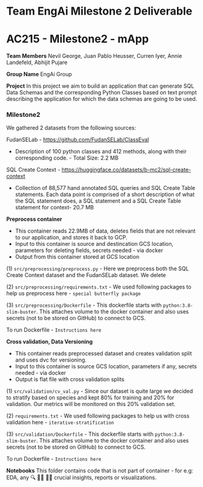 Team EngAi Milestone 2 Deliverable
==============================

# AC215 - Milestone2 - mApp

**Team Members**
Nevil George, Juan Pablo Heusser, Curren Iyer, Annie Landefeld, Abhijit Pujare

**Group Name**
EngAi Group

**Project**
In this project we aim to build an application that can generate SQL Data Schemas and the corresponding Python Classes based on text prompt describing the application for which the data schemas are going to be used.

### Milestone2 ###

We gathered 2 datasets from the following sources:

FudanSELab - https://github.com/FudanSELab/ClassEval
 - Description of 100 python classes and 412 methods, along with their corresponding code. - Total Size: 2.2 MB

SQL Create Context - https://huggingface.co/datasets/b-mc2/sql-create-context
 - Collection of 88,577 hand annotated SQL queries and SQL Create Table statements. Each data point is comprised of a short description of what the SQL statement does, a SQL statement and a SQL Create Table statement for context- 20.7 MB


**Preprocess container**
- This container reads 22.9MB of data, deletes fields that are not relevant to our application, and stores it back to GCP.
- Input to this container is source and destincation GCS location, parameters for deleting fields, secrets needed - via docker
- Output from this container stored at GCS location

(1) `src/preprocessing/preprocess.py`  - Here we preprocess both the SQL Create Context dataset and the FudanSELab dataset. We delete 

(2) `src/preprocessing/requirements.txt` - We used following packages to help us preprocess here - `special butterfly package` 

(3) `src/preprocessing/Dockerfile` - This dockerfile starts with  `python:3.8-slim-buster`. This <statement> attaches volume to the docker container and also uses secrets (not to be stored on GitHub) to connect to GCS.

To run Dockerfile - `Instructions here`

**Cross validation, Data Versioning**
- This container reads preprocessed dataset and creates validation split and uses dvc for versioning.
- Input to this container is source GCS location, parameters if any, secrets needed - via docker
- Output is flat file with cross validation splits
  
(1) `src/validation/cv_val.py` - Since our dataset is quite large we decided to stratify based on species and kept 80% for training and 20% for validation. Our metrics will be monitored on this 20% validation set. 

(2) `requirements.txt` - We used following packages to help us with cross validation here - `iterative-stratification` 

(3) `src/validation/Dockerfile` - This dockerfile starts with  `python:3.8-slim-buster`. This <statement> attaches volume to the docker container and also uses secrets (not to be stored on GitHub) to connect to GCS.

To run Dockerfile - `Instructions here`

**Notebooks** 
This folder contains code that is not part of container - for e.g: EDA, any 🔍 🕵️‍♀️ 🕵️‍♂️ crucial insights, reports or visualizations. 

